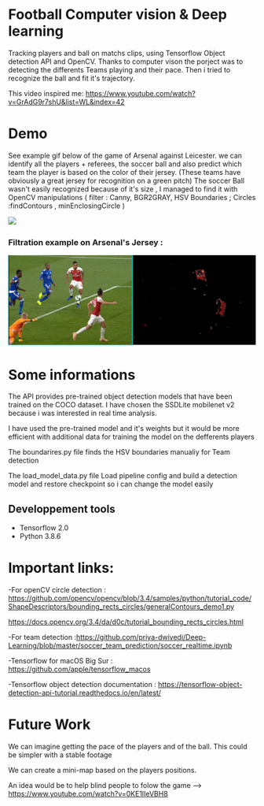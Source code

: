 # Football Computer vision & Deep learning
Tracking players and ball on matchs clips, using Tensorflow Object detection API and OpenCV. 
Thanks to computer vison the porject was to detecting the differents Teams playing and their pace.
Then i tried to recognize the ball and fit it's trajectory.

This video inspired me: https://www.youtube.com/watch?v=GrAdG9r7shU&list=WL&index=42 

# Demo
See example gif below of the game of Arsenal against Leicester.
we can identify all the players + referees, the soccer ball and also predict which team the player is based on the color of their jersey. (These teams have obviously a great jersey for recognition on a green pitch)
The soccer Ball wasn't easily recognized because of it's size , I managed to find it with OpenCV manipulations ( filter : Canny, BGR2GRAY, HSV Boundaries ; Circles :findContours , minEnclosingCircle )

![](result.gif)


<h3>Filtration example on Arsenal's Jersey :</h3>

<img class="fit-picture" src="boundaries.png">


# Some informations 
The API provides pre-trained object detection models that have been trained on the COCO dataset.
I have chosen the SSDLite mobilenet v2 because i was interested in real time analysis. 

I have used the pre-trained model and it's weights but it would be more efficient with additional data for training the model on the defferents players 

The boundarires.py file finds the HSV boundaries manualiy for Team detection

The load_model_data.py file Load pipeline config and build a detection model and restore checkpoint so i can change the model easily


<h2>Developpement tools</h2>
<ul>
<li>Tensorflow 2.0</li>

<li>Python 3.8.6</li>
</ul>


# Important links:

-For openCV circle detection : https://github.com/opencv/opencv/blob/3.4/samples/python/tutorial_code/ShapeDescriptors/bounding_rects_circles/generalContours_demo1.py

https://docs.opencv.org/3.4/da/d0c/tutorial_bounding_rects_circles.html

-For team detection :https://github.com/priya-dwivedi/Deep-Learning/blob/master/soccer_team_prediction/soccer_realtime.ipynb

-Tensorflow for macOS Big Sur : https://github.com/apple/tensorflow_macos

-Tensorflow object detection documentation : https://tensorflow-object-detection-api-tutorial.readthedocs.io/en/latest/

# Future Work
We can imagine getting the pace of the players and of the ball. This could be simpler with a stable footage

We can create a mini-map based on the players positions. 

An idea would be to help blind people to folow the game --> https://www.youtube.com/watch?v=0KE1lIeVBH8
